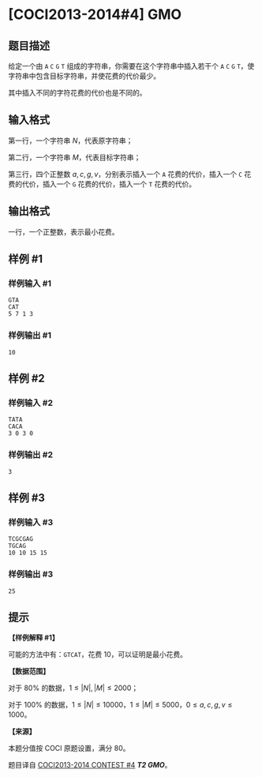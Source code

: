 # [COCI2013-2014#4] GMO

## 题目描述

给定一个由 `A` `C` `G` `T` 组成的字符串，你需要在这个字符串中插入若干个 `A` `C` `G` `T`，使字符串中包含目标字符串，并使花费的代价最少。

其中插入不同的字符花费的代价也是不同的。

## 输入格式

第一行，一个字符串 $N$，代表原字符串；

第二行，一个字符串 $M$，代表目标字符串；

第三行，四个正整数 $a,c,g,v$，分别表示插入一个 `A` 花费的代价，插入一个 `C` 花费的代价，插入一个 `G` 花费的代价，插入一个 `T` 花费的代价。

## 输出格式

一行，一个正整数，表示最小花费。

## 样例 #1

### 样例输入 #1
```
GTA
CAT
5 7 1 3
```

### 样例输出 #1

```
10
```

## 样例 #2

### 样例输入 #2
```
TATA
CACA
3 0 3 0
```

### 样例输出 #2

```
3
```

## 样例 #3

### 样例输入 #3
```
TCGCGAG
TGCAG
10 10 15 15
```

### 样例输出 #3

```
25
```

## 提示

**【样例解释 #1】**

可能的方法中有：`GTCAT`，花费 $10$，可以证明是最小花费。

**【数据范围】**

对于 $80\%$ 的数据，$1\le |N|,|M|\le 2000$；

对于 $100\%$ 的数据，$1\le |N|\le 10000$，$1\le |M|\le 5000$，$0\le a,c,g,v\le 1000$。

**【来源】**

本题分值按 COCI 原题设置，满分 $80$。

题目译自 [COCI2013-2014 CONTEST #4](https://hsin.hr/coci/archive/2013_2014/contest4_tasks.pdf) _**T2 GMO**_。
